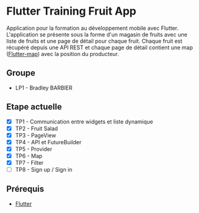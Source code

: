 # Flutter Training Fruit App

Application pour la formation au développement mobile avec Flutter.
L'application se présente sous la forme d'un magasin de fruits avec une liste de fruits et une page de détail pour chaque fruit.
Chaque fruit est récupéré depuis une API REST et chaque page de détail contient une map ([Flutter-map](https://pub.dev/packages/flutter_map)) avec la position du producteur.

## Groupe

- LP1 - Bradley BARBIER

## Etape actuelle

- [x] TP1 - Communication entre widgets et liste dynamique
- [x] TP2 - Fruit Salad
- [x] TP3 - PageView
- [x] TP4 - API et FutureBuilder
- [x] TP5 - Provider
- [x] TP6 - Map
- [x] TP7 - Filter
- [ ] TP8 - Sign up / Sign in

## Prérequis

- [Flutter](https://flutter.dev/docs/get-started/install)
